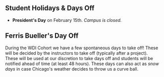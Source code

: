 ## Student Holidays & Days Off

* **President's Day** on February 15th. *Campus is closed.*

## Ferris Bueller's Day Off

During the WDI Cohort we have a few spontaneous days to take off! These will be decided by the instructors to take off (typically after a project). These will be used at our discretion to take days off and students will be notified ahead of time (at least 48 hours). These days can also act as *snow days* in case Chicago's weather decides to throw us a curve ball.
